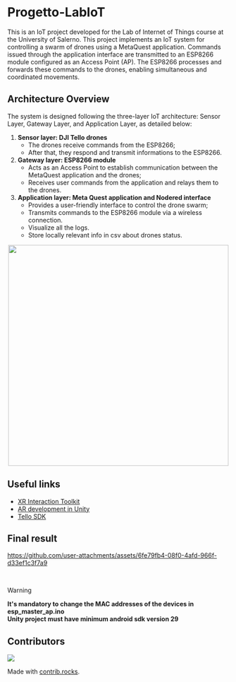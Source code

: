 # Progetto-LabIoT
This is an IoT project developed for the Lab of Internet of Things course at the University of Salerno. This project implements an IoT system for controlling a swarm of drones using a MetaQuest application. Commands issued through the application interface are transmitted to an ESP8266 module configured as an Access Point (AP). The ESP8266 processes and forwards these commands to the drones, enabling simultaneous and coordinated movements.

## Architecture Overview
The system is designed following the three-layer IoT architecture: Sensor Layer, Gateway Layer, and Application Layer, as detailed below:
1. **Sensor layer: DJI Tello drones**
    - The drones receive commands from the ESP8266;
    - After that, they respond and transmit informations to the ESP8266.
2. **Gateway layer: ESP8266 module**
   - Acts as an Access Point to establish communication between the MetaQuest application and the drones;
   - Receives user commands from the application and relays them to the drones.
3. **Application layer: Meta Quest application and Nodered interface**
   - Provides a user-friendly interface to control the drone swarm;
   - Transmits commands to the ESP8266 module via a wireless connection.
   - Visualize all the logs.
   - Store locally relevant info in csv about drones status.
<p align="center">
    <img src="https://github.com/user-attachments/assets/f2e8bfa1-41a5-4a8c-be10-136be7a79af1" width=500 height=500>
</p>

## Useful links
- [XR Interaction Toolkit](https://docs.unity3d.com/Packages/com.unity.xr.interaction.toolkit@3.0/manual/index.html)
- [AR development in Unity](https://docs.unity3d.com/6000.0/Documentation/Manual/AROverview.html)
- [Tello SDK](https://dl-cdn.ryzerobotics.com/downloads/Tello/Tello%20SDK%202.0%20User%20Guide.pdf)

## Final result
https://github.com/user-attachments/assets/6fe79fb4-08f0-4afd-966f-d33ef1c3f7a9

<br>

> [!WARNING] 
> **It's mandatory to change the MAC addresses of the devices in esp_master_ap.ino** <br>
> **Unity project must have minimum android sdk version 29**

## Contributors
<a href="https://github.com/VanniMaceria/Progetto-LabIoT/graphs/contributors">
  <img src="https://contrib.rocks/image?repo=VanniMaceria/Progetto-LabIoT" />
</a>

Made with [contrib.rocks](https://contrib.rocks).
